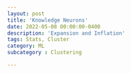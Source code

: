 ```yaml
---
layout: post
title: 'Knowledge Neurons'
date: 2022-05-08 00:00:00-0400
description: 'Expansion and Inflation'
tags: Stats, Cluster
category: ML
subcategory : Clustering

---
```


